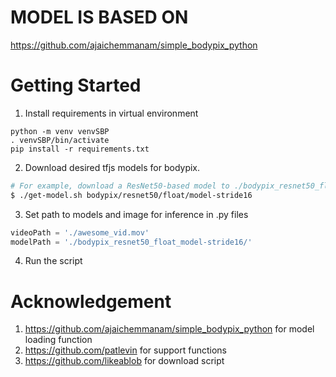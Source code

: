 # MODEL IS BASED ON 
https://github.com/ajaichemmanam/simple_bodypix_python

# Getting Started
1. Install requirements in virtual environment

```
python -m venv venvSBP
. venvSBP/bin/activate
pip install -r requirements.txt
```

2. Download desired tfjs models for bodypix.
```bash
# For example, download a ResNet50-based model to ./bodypix_resnet50_float_model-stride16
$ ./get-model.sh bodypix/resnet50/float/model-stride16
```

3. Set path to models and image for inference in .py files
```py
videoPath = './awesome_vid.mov'
modelPath = './bodypix_resnet50_float_model-stride16/'
```
4. Run the script

# Acknowledgement
1. https://github.com/ajaichemmanam/simple_bodypix_python for model loading function
2. https://github.com/patlevin for support functions
3. https://github.com/likeablob for download script
